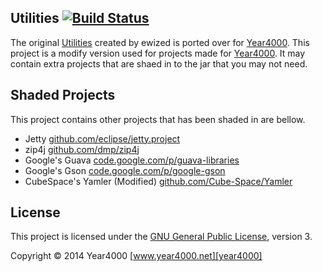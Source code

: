 Utilities [![Build Status](https://travis-ci.org/Year4000/Utilities.svg)](https://travis-ci.org/Year4000/Utilities)
---------

The original [Utilities] created by ewized is ported over for [Year4000].
This project is a modify version used for projects made for [Year4000].
It may contain extra projects that are shaed in to the jar that you may not need.

Shaded Projects
---------------

This project contains other projects that has been shaded in are bellow.

- Jetty [github.com/eclipse/jetty.project](https://github.com/eclipse/jetty.project)
- zip4j [github.com/dmp/zip4j](https://github.com/dmp/zip4j)
- Google's Guava [code.google.com/p/guava-libraries](https://code.google.com/p/guava-libraries/)
- Google's Gson [code.google.com/p/google-gson](https://code.google.com/p/google-gson/)
- CubeSpace's Yamler (Modified) [github.com/Cube-Space/Yamler](https://github.com/Cube-Space/Yamler/)

License
-------
This project is licensed under the [GNU General Public License][license], version 3.

Copyright &copy; 2014 Year4000 [www.year4000.net][year4000]

[license]: https://www.gnu.org/copyleft/gpl.html
[utilities]: https://github.com/ewized/utilities/
[year4000]: https://www.year4000.net/

